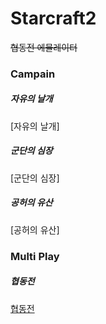 # Starcraft2

~~협동전 에뮬레이터~~

### Campain
##### 자유의 날개
[자유의 날개]
##### 군단의 심장
[군단의 심장]
##### 공허의 유산
[공허의 유산]


### Multi Play
##### 협동전
[협동전](CO-OP_Missions/CO-OP_Missions.md)




